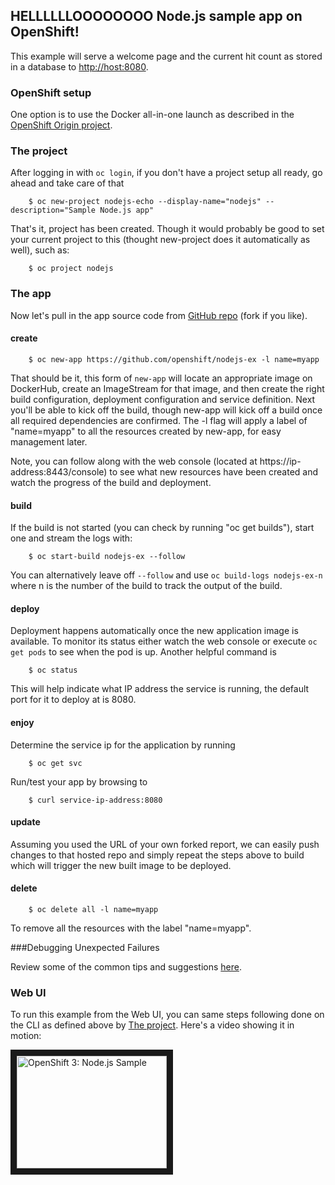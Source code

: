 HELLLLLLOOOOOOOO Node.js sample app on OpenShift!
-------------------------------------------------

This example will serve a welcome page and the current hit count as stored in a database to [http://host:8080](http://host:8080).

### OpenShift setup ###

One option is to use the Docker all-in-one launch as described in the [OpenShift Origin project](https://github.com/openshift/origin).

### The project ###

After logging in with `oc login`, if you don't have a project setup all ready, go ahead and take care of that

        $ oc new-project nodejs-echo --display-name="nodejs" --description="Sample Node.js app"

That's it, project has been created.  Though it would probably be good to set your current project to this (thought new-project does it automatically as well), such as:

        $ oc project nodejs

### The app ###

Now let's pull in the app source code from [GitHub repo](https://github.com/openshift/nodejs-ex) (fork if you like).

#### create ####

        $ oc new-app https://github.com/openshift/nodejs-ex -l name=myapp
        
That should be it, this form of `new-app` will locate an appropriate image on DockerHub, create an ImageStream for that image, and then create the right build configuration, deployment configuration and service definition.  Next you'll be able to kick off the build, though new-app will kick off a build once all required dependencies are confirmed.  The -l flag will apply a label of "name=myapp" to all the resources created by new-app, for easy management later.

Note, you can follow along with the web console (located at https://ip-address:8443/console) to see what new resources have been created and watch the progress of the build and deployment.

#### build ####

If the build is not started (you can check by running "oc get builds"), start one and stream the logs with:

        $ oc start-build nodejs-ex --follow

You can alternatively leave off `--follow` and use `oc build-logs nodejs-ex-n` where n is the number of the build to track the output of the build.

#### deploy ####

Deployment happens automatically once the new application image is available.  To monitor its status either watch the web console or execute `oc get pods` to see when the pod is up.  Another helpful command is

        $ oc status

This will help indicate what IP address the service is running, the default port for it to deploy at is 8080.  

#### enjoy ####

Determine the service ip for the application by running

		$ oc get svc

Run/test your app by browsing to

        $ curl service-ip-address:8080

#### update ####

Assuming you used the URL of your own forked report, we can easily push changes to that hosted repo and simply repeat the steps above to build which will trigger the new built image to be deployed.

#### delete ####

		$ oc delete all -l name=myapp

To remove all the resources with the label "name=myapp".

###Debugging Unexpected Failures

Review some of the common tips and suggestions [here](https://github.com/openshift/origin/blob/master/docs/debugging-openshift.md).


### Web UI ###

To run this example from the Web UI, you can same steps following done on the CLI as defined above by [The project](#the-project). Here's a video showing it in motion:

<a href="http://www.youtube.com/watch?feature=player_embedded&v=uocucZqg_0I&t=225" target="_blank">
<img src="http://img.youtube.com/vi/uocucZqg_0I/0.jpg" 
alt="OpenShift 3: Node.js Sample" width="240" height="180" border="10" /></a>

